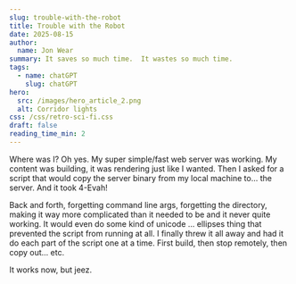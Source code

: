 ```yaml
---
slug: trouble-with-the-robot
title: Trouble with the Robot
date: 2025-08-15
author:
  name: Jon Wear
summary: It saves so much time.  It wastes so much time.
tags:
  - name: chatGPT
    slug: chatGPT
hero:
  src: /images/hero_article_2.png
  alt: Corridor lights
css: /css/retro-sci-fi.css
draft: false
reading_time_min: 2
---
```


Where was I? Oh yes. My super simple/fast web server was working. My content was building, it was rendering just like I wanted. Then I asked for a script that would copy the server binary from my local machine to... the server. And it took 4-Evah!

Back and forth, forgetting command line args, forgetting the directory, making it way more complicated than it needed to be and it never quite working. It would even do some kind of unicode ... ellipses thing that prevented the script from running at all. I finally threw it all away and had it do each part of the script one at a time. First build, then stop remotely, then copy out... etc.

It works now, but jeez.